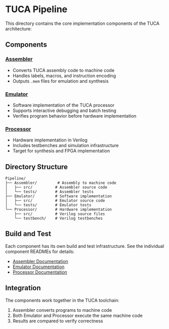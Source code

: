 # TUCA Pipeline

This directory contains the core implementation components of the TUCA architecture:

## Components

### [Assembler](Assembler/)

- Converts TUCA assembly code to machine code
- Handles labels, macros, and instruction encoding
- Outputs `.mem` files for emulation and synthesis

### [Emulator](Emulator/)

- Software implementation of the TUCA processor
- Supports interactive debugging and batch testing
- Verifies program behavior before hardware implementation

### [Processor](Processor/)

- Hardware implementation in Verilog
- Includes testbenches and simulation infrastructure
- Target for synthesis and FPGA implementation

## Directory Structure

```
Pipeline/
├── Assembler/         # Assembly to machine code
│   ├── src/          # Assembler source code
│   └── tests/        # Assembler tests
├── Emulator/         # Software implementation
│   ├── src/          # Emulator source code
│   └── tests/        # Emulator tests
└── Processor/        # Hardware implementation
    ├── src/          # Verilog source files
    └── testbench/    # Verilog testbenches
```

## Build and Test

Each component has its own build and test infrastructure. See the individual component READMEs for details:

- [Assembler Documentation](Assembler/README.md)
- [Emulator Documentation](Emulator/README.md)
- [Processor Documentation](Processor/README.md)

## Integration

The components work together in the TUCA toolchain:

1. Assembler converts programs to machine code
2. Both Emulator and Processor execute the same machine code
3. Results are compared to verify correctness
